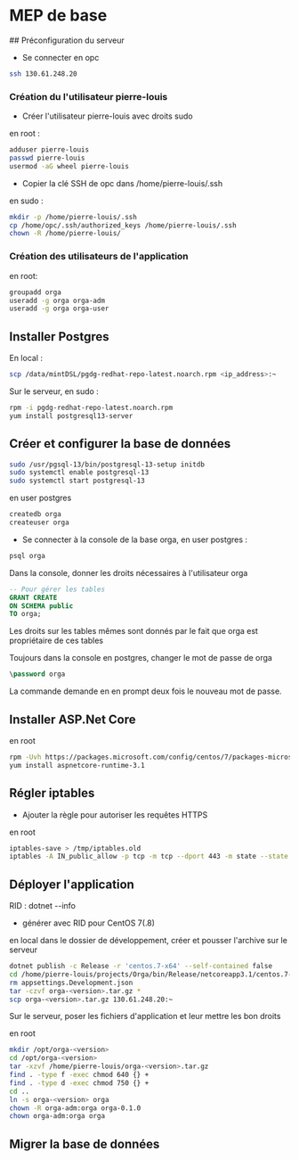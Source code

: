 # MEP de base

## Préconfiguration du serveur

- Se connecter en opc

```bash
ssh 130.61.248.20
```

### Création du l'utilisateur pierre-louis

- Créer l'utilisateur pierre-louis avec droits sudo

en root :
```bash
adduser pierre-louis
passwd pierre-louis
usermod -aG wheel pierre-louis
```

- Copier la clé SSH de opc dans /home/pierre-louis/.ssh

en sudo :
```bash
mkdir -p /home/pierre-louis/.ssh
cp /home/opc/.ssh/authorized_keys /home/pierre-louis/.ssh
chown -R /home/pierre-louis/
```

### Création des utilisateurs de l'application

en root:
```bash
groupadd orga
useradd -g orga orga-adm
useradd -g orga orga-user
```

## Installer Postgres


En local :
```bash
scp /data/mintDSL/pgdg-redhat-repo-latest.noarch.rpm <ip_address>:~
```

Sur le serveur, en sudo :
```bash
rpm -i pgdg-redhat-repo-latest.noarch.rpm
yum install postgresql13-server
```

## Créer et configurer la base de données

```bash
sudo /usr/pgsql-13/bin/postgresql-13-setup initdb
sudo systemctl enable postgresql-13
sudo systemctl start postgresql-13
``` 

en user postgres
```bash
createdb orga
createuser orga
```

- Se connecter à la console de la base orga, en user postgres :
```bash
psql orga
```

Dans la console, donner les droits nécessaires à l'utilisateur orga
```sql
-- Pour gérer les tables
GRANT CREATE 
ON SCHEMA public
TO orga;
```

Les droits sur les tables mêmes sont donnés par le fait que orga est
propriétaire de ces tables

Toujours dans la console en postgres, changer le mot de passe de orga
```sql
\password orga
```

La commande demande en en prompt deux fois le nouveau mot de passe.


## Installer ASP.Net Core

en root
```bash
rpm -Uvh https://packages.microsoft.com/config/centos/7/packages-microsoft-prod.rpm
yum install aspnetcore-runtime-3.1
```

## Régler iptables 

- Ajouter la règle pour autoriser les requêtes HTTPS

en root
```bash
iptables-save > /tmp/iptables.old
iptables -A IN_public_allow -p tcp -m tcp --dport 443 -m state --state NEW,RELATED,ESTABLISHED -m comment --comment "Entrée du serveur Web de Orga" -j ACCEPT
```

## Déployer l'application

RID : dotnet --info

- générer avec RID pour CentOS 7(.8)

en local dans le dossier de développement, créer et pousser l'archive sur
le serveur
```bash
dotnet publish -c Release -r 'centos.7-x64' --self-contained false
cd /home/pierre-louis/projects/Orga/bin/Release/netcoreapp3.1/centos.7-x64/publish
rm appsettings.Development.json
tar -czvf orga-<version>.tar.gz *
scp orga-<version>.tar.gz 130.61.248.20:~
```

Sur le serveur, poser les fichiers d'application et leur mettre les bon
droits

en root
```bash
mkdir /opt/orga-<version>
cd /opt/orga-<version>
tar -xzvf /home/pierre-louis/orga-<version>.tar.gz
find . -type f -exec chmod 640 {} +
find . -type d -exec chmod 750 {} +
cd ..
ln -s orga-<version> orga
chown -R orga-adm:orga orga-0.1.0
chown orga-adm:orga orga
```



## Migrer la base de données

